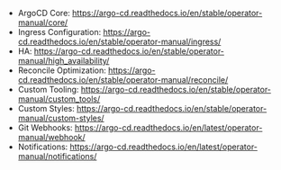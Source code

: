 
- ArgoCD Core: https://argo-cd.readthedocs.io/en/stable/operator-manual/core/
- Ingress Configuration: https://argo-cd.readthedocs.io/en/stable/operator-manual/ingress/
- HA: https://argo-cd.readthedocs.io/en/stable/operator-manual/high_availability/
- Reconcile Optimization: https://argo-cd.readthedocs.io/en/stable/operator-manual/reconcile/
- Custom Tooling: https://argo-cd.readthedocs.io/en/stable/operator-manual/custom_tools/
- Custom Styles: https://argo-cd.readthedocs.io/en/stable/operator-manual/custom-styles/
- Git Webhooks: https://argo-cd.readthedocs.io/en/latest/operator-manual/webhook/
- Notifications: https://argo-cd.readthedocs.io/en/latest/operator-manual/notifications/
